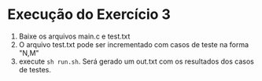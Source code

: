 # Execução do Exercício 3 

1. Baixe os arquivos main.c e test.txt
2. O arquivo test.txt pode ser incrementado com casos de teste na forma "N,M"
3. execute `sh run.sh`. Será gerado um out.txt com os resultados dos casos de testes.
